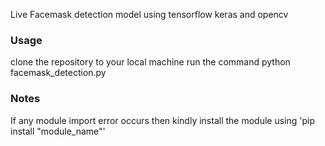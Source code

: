Live Facemask detection model using tensorflow keras and opencv
### Usage ###
clone the repository to your local machine
run the command
python facemask_detection.py

### Notes ###
If any module import error occurs then kindly install the module using 'pip install "module_name"'
